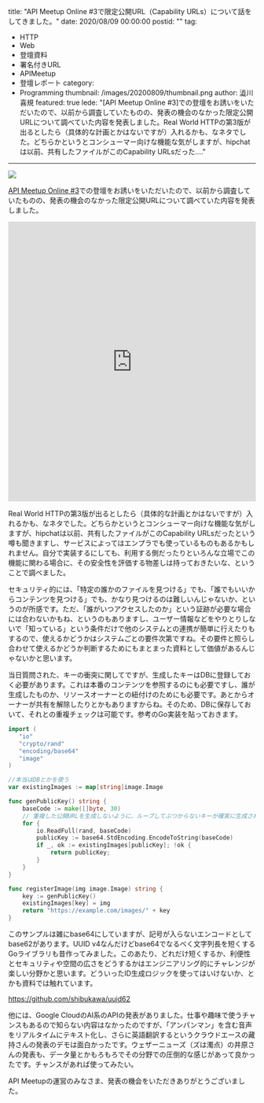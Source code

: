 title: "API Meetup Online #3で限定公開URL（Capability URLs）について話をしてきました。"
date: 2020/08/09 00:00:00
postid: ""
tag:
  - HTTP
  - Web
  - 登壇資料
  - 署名付きURL
  - APIMeetup
  - 登壇レポート
category:
  - Programming
thumbnail: /images/20200809/thumbnail.png
author: 澁川喜規
featured: true
lede: "[API Meetup Online #3]での登壇をお誘いをいただいたので、以前から調査していたものの、発表の機会のなかった限定公開URLについて調べていた内容を発表しました。Real World HTTPの第3版が出るとしたら（具体的な計画とかはないですが）入れるかも、なネタでした。どちらかというとコンシューマー向けな機能な気がしますが、hipchatは以前、共有したファイルがこのCapability URLsだった...."
---

<img src="/images/20200809/93281_normal.png" class="img-middle-size">

[API Meetup Online #3](https://api-meetup.doorkeeper.jp/events/109648)での登壇をお誘いをいただいたので、以前から調査していたものの、発表の機会のなかった限定公開URLについて調べていた内容を発表しました。

<iframe src="https://docs.google.com/presentation/d/e/2PACX-1vRLdRFqBXd35VgVUCvrXsn3kN4rUu7HDzIoy0Kibs_ThTD3mnWpagkGkpNY1a7J8uWijf0lX8SdRBo3/embed?start=false&loop=false&delayms=3000" frameborder="0"  width="100%" height="569px" allowfullscreen="true" mozallowfullscreen="true" webkitallowfullscreen="true"></iframe>


Real World HTTPの第3版が出るとしたら（具体的な計画とかはないですが）入れるかも、なネタでした。どちらかというとコンシューマー向けな機能な気がしますが、hipchatは以前、共有したファイルがこのCapability URLsだったという噂も聞きますし、サービスによってはエンプラでも使っているものもあるかもしれません。自分で実装するにしても、利用する側だったりといろんな立場でこの機能に関わる場合に、その安全性を評価する物差しは持っておきたいな、ということで調べました。

セキュリティ的には、「特定の誰かのファイルを見つける」でも、「誰でもいいからコンテンツを見つける」でも、かなり見つけるのは難しいんじゃないか、というのが所感です。ただ、「誰がいつアクセスしたのか」という証跡が必要な場合には合わないかもね、というのもありますし、ユーザー情報などをやりとりしないで「知っている」という条件だけで他のシステムとの連携が簡単に行えたりもするので、使えるかどうかはシステムごとの要件次第ですね。その要件と照らし合わせて使えるかどうか判断するためにもまとまった資料として価値があるんじゃないかと思います。

当日質問された、キーの衝突に関してですが、生成したキーはDBに登録しておく必要があります。これは本番のコンテンツを参照するのにも必要ですし、誰が生成したものか、リソースオーナーとの紐付けのためにも必要です。あとからオーナーが共有を解除したりとかもありますからね。そのため、DBに保存しておいて、それとの重複チェックは可能です。参考のGo実装を貼っておきます。

```go
import (
   "io"
   "crypto/rand"
   "encoding/base64"
   "image"
)

//本当はDBとかを使う
var existingImages := map[string]image.Image

func genPublicKey() string {
    baseCode := make([]byte, 30)
    // 重複した公開URLを生成しないように、ループしてぶつからないキーが確実に生成されるようにする
    for {
        io.ReadFull(rand, baseCode)
        publicKey := base64.StdEncoding.EncodeToString(baseCode)
        if _, ok := existingImages[publicKey]; !ok {
            return publicKey;
        }
    }
}

func registerImage(img image.Image) string {
    key := genPublicKey()
    existingImages[key] = img
    return "https://example.com/images/" + key
}
```

このサンプルは雑にbase64にしていますが、記号が入らないエンコードとしてbase62があります。UUID v4なんだけどbase64でなるべく文字列長を短くするGoライブラリも昔作ってみました。このあたり、どれだけ短くするか、利便性とセキュリティや空間の広さをどうするかはエンジニアリング的にチャレンジが楽しい分野かと思います。どういったID生成ロジックを使ってはいけないか、とかも資料では触れています。

https://github.com/shibukawa/uuid62

他には、Google CloudのAI系のAPIの発表がありました。仕事や趣味で使うチャンスもあるので知らない内容はなかったのですが、「アンパンマン」を含む音声をリアルタイムにテキスト化し、さらに英語翻訳するというクラウドエースの藏持さんの発表のデモは面白かったです。ウェザーニューズ（ズは濁点）の井原さんの発表も、データ量とかもろもろでその分野での圧倒的な感じがあって良かったです。チャンスがあれば使ってみたい。

API Meetupの運営のみなさま、発表の機会をいただきありがとうございました。

